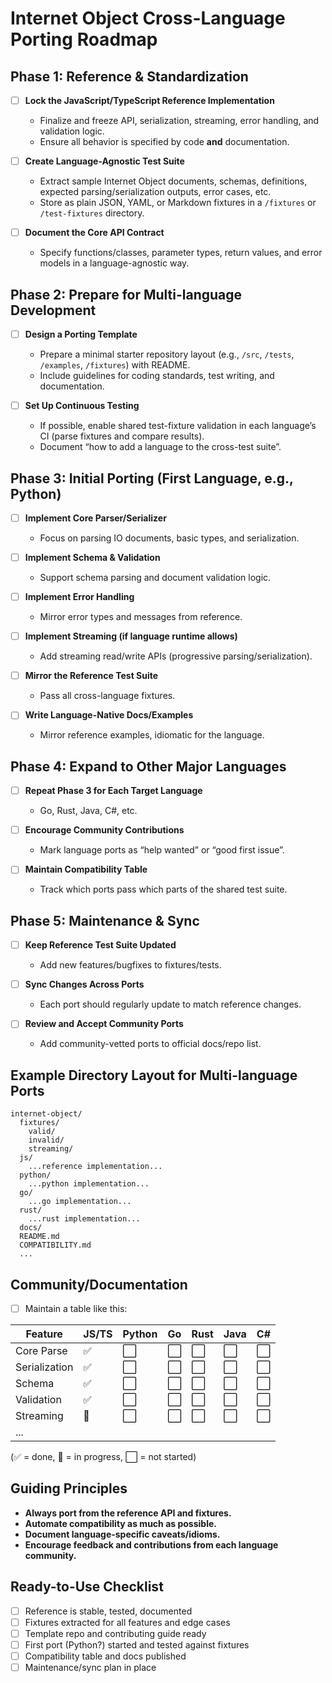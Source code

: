 # Internet Object Cross-Language Porting Roadmap

## Phase 1: Reference & Standardization

* [ ] **Lock the JavaScript/TypeScript Reference Implementation**

  * Finalize and freeze API, serialization, streaming, error handling, and validation logic.
  * Ensure all behavior is specified by code **and** documentation.
* [ ] **Create Language-Agnostic Test Suite**

  * Extract sample Internet Object documents, schemas, definitions, expected parsing/serialization outputs, error cases, etc.
  * Store as plain JSON, YAML, or Markdown fixtures in a `/fixtures` or `/test-fixtures` directory.
* [ ] **Document the Core API Contract**

  * Specify functions/classes, parameter types, return values, and error models in a language-agnostic way.

## Phase 2: Prepare for Multi-language Development

* [ ] **Design a Porting Template**

  * Prepare a minimal starter repository layout (e.g., `/src`, `/tests`, `/examples`, `/fixtures`) with README.
  * Include guidelines for coding standards, test writing, and documentation.
* [ ] **Set Up Continuous Testing**

  * If possible, enable shared test-fixture validation in each language’s CI (parse fixtures and compare results).
  * Document “how to add a language to the cross-test suite”.

## Phase 3: Initial Porting (First Language, e.g., Python)

* [ ] **Implement Core Parser/Serializer**

  * Focus on parsing IO documents, basic types, and serialization.
* [ ] **Implement Schema & Validation**

  * Support schema parsing and document validation logic.
* [ ] **Implement Error Handling**

  * Mirror error types and messages from reference.
* [ ] **Implement Streaming (if language runtime allows)**

  * Add streaming read/write APIs (progressive parsing/serialization).
* [ ] **Mirror the Reference Test Suite**

  * Pass all cross-language fixtures.
* [ ] **Write Language-Native Docs/Examples**

  * Mirror reference examples, idiomatic for the language.

## Phase 4: Expand to Other Major Languages

* [ ] **Repeat Phase 3 for Each Target Language**

  * Go, Rust, Java, C#, etc.
* [ ] **Encourage Community Contributions**

  * Mark language ports as “help wanted” or “good first issue”.
* [ ] **Maintain Compatibility Table**

  * Track which ports pass which parts of the shared test suite.

## Phase 5: Maintenance & Sync

* [ ] **Keep Reference Test Suite Updated**

  * Add new features/bugfixes to fixtures/tests.
* [ ] **Sync Changes Across Ports**

  * Each port should regularly update to match reference changes.
* [ ] **Review and Accept Community Ports**

  * Add community-vetted ports to official docs/repo list.

## Example Directory Layout for Multi-language Ports

```
internet-object/
  fixtures/
    valid/
    invalid/
    streaming/
  js/
    ...reference implementation...
  python/
    ...python implementation...
  go/
    ...go implementation...
  rust/
    ...rust implementation...
  docs/
  README.md
  COMPATIBILITY.md
  ...
```

## Community/Documentation

* [ ] Maintain a table like this:

| Feature       | JS/TS  | Python  | Go | Rust  | Java | C# |
| ------------- | ------ | ------- | -- | ----- | ---- | -- |
| Core Parse    | ✅     | ⬜️     | ⬜️ | ⬜️   | ⬜️   | ⬜️ |
| Serialization | ✅     | ⬜️     | ⬜️ | ⬜️   | ⬜️   | ⬜️ |
| Schema        | ✅     | ⬜️     | ⬜️ | ⬜️   | ⬜️   | ⬜️ |
| Validation    | ✅     | ⬜️     | ⬜️ | ⬜️   | ⬜️   | ⬜️ |
| Streaming     | 🚧     | ⬜️     | ⬜️ | ⬜️   | ⬜️   | ⬜️ |
| ...           |         |        |     |      |       |    |

(✅ = done, 🚧 = in progress, ⬜️ = not started)

## Guiding Principles

* **Always port from the reference API and fixtures.**
* **Automate compatibility as much as possible.**
* **Document language-specific caveats/idioms.**
* **Encourage feedback and contributions from each language community.**

## Ready-to-Use Checklist

* [ ] Reference is stable, tested, documented
* [ ] Fixtures extracted for all features and edge cases
* [ ] Template repo and contributing guide ready
* [ ] First port (Python?) started and tested against fixtures
* [ ] Compatibility table and docs published
* [ ] Maintenance/sync plan in place
